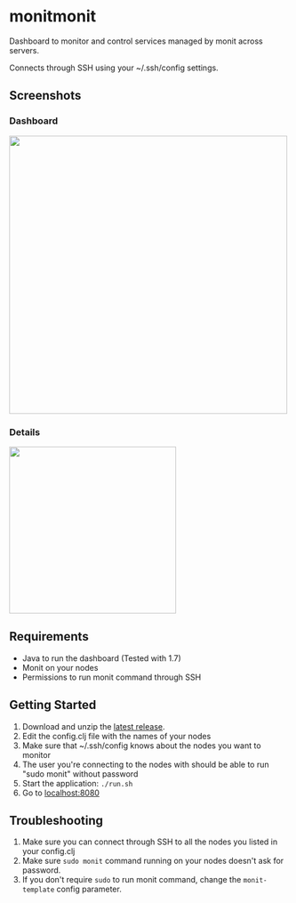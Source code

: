 # monitmonit

Dashboard to monitor and control services managed by monit across servers.

Connects through SSH using your ~/.ssh/config settings.

## Screenshots

### Dashboard

<img width="500" src="http://f.cl.ly/items/3F0s2i1b0Y2w2a2T1H2l/monitmonit-dashboard.png" />

### Details

<img width="300" src="http://f.cl.ly/items/40230k0c3F2Z0K112V0n/monitmonit-details.png" />

## Requirements

* Java to run the dashboard (Tested with 1.7)
* Monit on your nodes
* Permissions to run monit command through SSH

## Getting Started

1. Download and unzip the [latest release](https://github.com/dsabanin/monitmonit/releases).
2. Edit the config.clj file with the names of your nodes
3. Make sure that ~/.ssh/config knows about the nodes you want to monitor
4. The user you're connecting to the nodes with should be able to run "sudo monit" without password
5. Start the application: `./run.sh`
5. Go to [localhost:8080](http://localhost:8080/)

## Troubleshooting

1. Make sure you can connect through SSH to all the nodes you listed in your config.clj 
2. Make sure `sudo monit` command running on your nodes doesn't ask for password.
3. If you don't require `sudo` to run monit command, change the `monit-template` config parameter.
